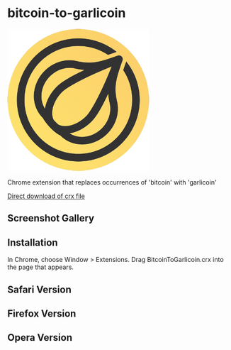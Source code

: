 bitcoin-to-garlicoin
=============

![](logo.png)

Chrome extension that replaces occurrences of 'bitcoin' with 'garlicoin'

[Direct download of crx file]()


Screenshot Gallery
------------------


Installation
------------

In Chrome, choose Window > Extensions.  Drag BitcoinToGarlicoin.crx into the page that appears.

Safari Version
--------------


Firefox Version
---------------



Opera Version
---------------

